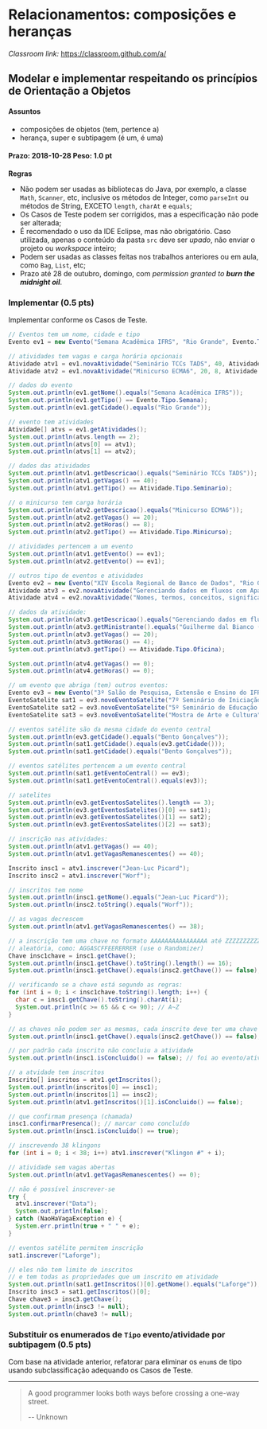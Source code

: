 # Relacionamentos: composições e heranças

_Classroom link:_ <https://classroom.github.com/a/>

## Modelar e implementar respeitando os princípios de Orientação a Objetos

#### Assuntos

- composições de objetos (tem, pertence a)
- herança, super e subtipagem (é um, é uma)

#### Prazo: 2018-10-28 Peso: 1.0 pt

**Regras**

* Não podem ser usadas as bibliotecas do Java, por exemplo, a classe `Math`, `Scanner`, etc, inclusive os métodos de Integer, como `parseInt` ou métodos de String, EXCETO `length`, `charAt` e `equals`;
* Os Casos de Teste podem ser corrigidos, mas a especificação não pode ser alterada;
* É recomendado o uso da IDE Eclipse, mas não obrigatório. Caso utilizada, apenas o conteúdo da pasta `src` deve ser _upado_, não enviar o projeto ou _workspace_ inteiro;
* Podem ser usadas as classes feitas nos trabalhos anteriores ou em aula, como `Bag`, `List`, etc;
* Prazo até 28 de outubro, domingo, com _permission granted to **burn the midnight oil**_.

### Implementar  (0.5 pts)


Implementar conforme os Casos de Teste.

```java
// Eventos tem um nome, cidade e tipo
Evento ev1 = new Evento("Semana Acadêmica IFRS", "Rio Grande", Evento.Tipo.Semana);

// atividades tem vagas e carga horária opcionais
Atividade atv1 = ev1.novaAtividade("Seminário TCCs TADS", 40, Atividade.Tipo.Seminario);
Atividade atv2 = ev1.novaAtividade("Minicurso ECMA6", 20, 8, Atividade.Tipo.Minicurso);

// dados do evento
System.out.println(ev1.getNome().equals("Semana Acadêmica IFRS"));
System.out.println(ev1.getTipo() == Evento.Tipo.Semana);
System.out.println(ev1.getCidade().equals("Rio Grande"));

// evento tem atividades
Atividade[] atvs = ev1.getAtividades();
System.out.println(atvs.length == 2);
System.out.println(atvs[0] == atv1);
System.out.println(atvs[1] == atv2);

// dados das atividades
System.out.println(atv1.getDescricao().equals("Seminário TCCs TADS"));
System.out.println(atv1.getVagas() == 40);
System.out.println(atv1.getTipo() == Atividade.Tipo.Seminario);

// o minicurso tem carga horária
System.out.println(atv2.getDescricao().equals("Minicurso ECMA6"));
System.out.println(atv2.getVagas() == 20);
System.out.println(atv2.getHoras() == 8);
System.out.println(atv2.getTipo() == Atividade.Tipo.Minicurso);

// atividades pertencem a um evento
System.out.println(atv1.getEvento() == ev1);
System.out.println(atv2.getEvento() == ev1);

// outros tipo de eventos e atividades
Evento ev2 = new Evento("XIV Escola Regional de Banco de Dados", "Rio Grande", Evento.Tipo.Escola);
Atividade atv3 = ev2.novaAtividade("Gerenciando dados em fluxos com Apache Storm", "Guilherme dal Bianco (UFFS)", 20, 4, Atividade.Tipo.Oficina);
Atividade atv4 = ev2.novaAtividade("Nomes, termos, conceitos, significado e outras palavras", "Renata Vieira (PUCRS).", Atividade.Tipo.Palestra);

// dados da atividade:
System.out.println(atv3.getDescricao().equals("Gerenciando dados em fluxos com Apache Storm", "Guilherme dal Bianco (UFFS)"));
System.out.println(atv3.getMinistrante().equals("Guilherme dal Bianco (UFFS)"));
System.out.println(atv3.getVagas() == 20);
System.out.println(atv3.getHoras() == 4);
System.out.println(atv3.getTipo() == Atividade.Tipo.Oficina);

System.out.println(atv4.getVagas() == 0);
System.out.println(atv4.getHoras() == 0);

// um evento que abriga (tem) outros eventos:
Evento ev3 = new Evento("3º Salão de Pesquisa, Extensão e Ensino do IFRS", "Bento Gonçalves", Evento.Tipo.Salao);
EventoSatelite sat1 = ev3.novoEventoSatelite("7º Seminário de Iniciação Científica e Tecnológica (SICT)", Evento.Tipo.Seminario);
EventoSatelite sat2 = ev3.novoEventoSatelite("5º Seminário de Educação Profissional e Tecnológica (SEMEPT)", Evento.Tipo.Seminario);
EventoSatelite sat3 = ev3.novoEventoSatelite("Mostra de Arte e Cultura", Evento.Tipo.Mostra);

// eventos satélite são da mesma cidade do evento central
System.out.println(ev3.getCidade().equals("Bento Gonçalves"));
System.out.println(sat1.getCidade().equals(ev3.getCidade()));
System.out.println(sat1.getCidade().equals("Bento Gonçalves"));

// eventos satélites pertencem a um evento central
System.out.println(sat1.getEventoCentral() == ev3);
System.out.println(sat1.getEventoCentral().equals(ev3));

// satelites
System.out.println(ev3.getEventosSatelites().length == 3);
System.out.println(ev3.getEventosSatelites()[0] == sat1);
System.out.println(ev3.getEventosSatelites()[1] == sat2);
System.out.println(ev3.getEventosSatelites()[2] == sat3);

// inscrição nas atividades:
System.out.println(atv1.getVagas() == 40);
System.out.println(atv1.getVagasRemanescentes() == 40);

Inscrito insc1 = atv1.inscrever("Jean-Luc Picard");
Inscrito insc2 = atv1.inscrever("Worf");

// inscritos tem nome
System.out.println(insc1.getNome().equals("Jean-Luc Picard"));
System.out.println(insc2.toString().equals("Worf"));

// as vagas decrescem
System.out.println(atv1.getVagasRemanescentes() == 38);

// a inscrição tem uma chave no formato AAAAAAAAAAAAAAAA até ZZZZZZZZZZZZZZZZ
// aleatória, como: AGGASCFFEERERRER (use o Randomizer)
Chave insc1chave = insc1.getChave();
System.out.println(insc1.getChave().toString().length() == 16);
System.out.println(insc1.getChave().equals(insc2.getChave()) == false);

// verificando se a chave está segundo as regras:
for (int i = 0; i < insc1chave.toString().length; i++) {
  char c = insc1.getChave().toString().charAt(i);
  System.out.println(c >= 65 && c <= 90); // A~Z
}

// as chaves não podem ser as mesmas, cada inscrito deve ter uma chave única
System.out.println(insc1.getChave().equals(insc2.getChave()) == false);

// por padrão cada inscrito não concluiu a atividade
System.out.println(insc1.isConcluido() == false); // foi ao evento/atividade?

// a atvidade tem inscritos
Inscrito[] inscritos = atv1.getInscritos();
System.out.println(inscritos[0] == insc1);
System.out.println(inscritos[1] == insc2);
System.out.println(atv1.getInscritos()[1].isConcluido() == false);

// que confirmam presença (chamada)
insc1.confirmarPresenca(); // marcar como concluído
System.out.println(insc1.isConcluido() == true);

// inscrevendo 38 klingons
for (int i = 0; i < 38; i++) atv1.inscrever("Klingon #" + i);

// atividade sem vagas abertas
System.out.println(atv1.getVagasRemanescentes() == 0);

// não é possível inscrever-se
try {
  atv1.inscrever("Data");
  System.out.println(false);
} catch (NaoHaVagaException e) {
  System.err.println(true + " " + e);
}

// eventos satélite permitem inscrição
sat1.inscrever("Laforge");

// eles não tem limite de inscritos
// e tem todas as propriedades que um inscrito em atividade
System.out.println(sat1.getInscritos()[0].getNome().equals("Laforge"));
Inscrito insc3 = sat1.getInscritos()[0];
Chave chave3 = insc3.getChave();
System.out.println(insc3 != null);
System.out.println(chave3 != null);
```



### Substituir os enumerados de `Tipo` evento/atividade por subtipagem (0.5 pts)

Com base na atividade anterior, refatorar para eliminar os `enum`s de tipo usando subclassificação adequando os Casos de Teste.

* * *

> A good programmer looks
> both ways before crossing
> a one-way street.
>
> -- Unknown
